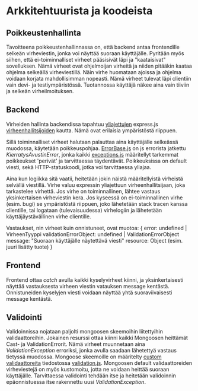 # Arkkitehtuurista ja koodeista

## Poikkeustenhallinta

Tavoitteena poikkeustenhallinnassa on, että backend antaa frontendille selkeän virheviestin, jonka voi näyttää suoraan käyttäjälle.
Pyritään myös siihen, että ei-toiminnalliset virheet pääsisivät läpi ja "kaataisivat" sovelluksen. Nämä virheet ovat ohjelmoijan virheitä ja niiden pitääkin kaataa ohjelma selkeällä virheviestillä. Näin virhe huomataan ajoissa ja ohjelma voidaan korjata mahdollisimman nopeasti. Nämä virheet tulevat läpi clientiin vain devi- ja testiympäristössä. Tuotannossa käyttäjä näkee aina vain tiiviin ja selkeän virheilmoituksen.

## Backend 
Virheiden hallinta backendissa tapahtuu [yliajettujen](https://expressjs.com/en/guide/error-handling.html) express.js [virheenhallitsijoiden](https://github.com/ohtuprojekti-Kierratysavustin/Kierratysavustin/blob/main/server/error/errorHandler.js) kautta. Nämä ovat erilaisia ympäristöstä riippuen.

Sillä toiminnalliset virheet halutaan palauttaa aina käyttäjälle selkeässä muodossa, käytetään poikkeuspohjaa. [ErrorBase.js](https://github.com/ohtuprojekti-Kierratysavustin/Kierratysavustin/blob/main/server/error/errorBase.js) on js errorista jatkettu *KierratysAvustinError*, jonka kaikki [exceptions.js](https://github.com/ohtuprojekti-Kierratysavustin/Kierratysavustin/blob/main/server/error/exceptions.js) määritellyt tarkemmat poikkeukset 'perivät' ja tarvittaessa täydentävät. Poikkeuksissa on default viesti, sekä HTTP-statuskoodi, jotka voi tarvittaessa yliajaa.

Aina kun logiikka sitä vaatii, heitetään jokin näistä määritellyistä virheistä selvällä viestillä. Virhe valuu expressin yliajettuun virheenhallitsijaan, joka tarkastelee virhettä. Jos virhe on toiminnallinen, lähtee vastaus yksinkertaisen virheviestin kera. Jos kyseessä on ei-toiminnallinen virhe (esim. bugi) se ympäristöstä riippuen, joko lähetetään stack tracen kanssa clientille, tai logataan (tulevaisuudessa) virhelogiin ja lähetetään käyttäjäystävällinen virhe clientille.

Vastaukset, nin virheet kuin onnistuneet, ovat muotoa: 
{
    error: undefined | VirheenTyyppi
    validationErrorObject: undefined | ValidationErrorObject
    message: "Suoraan käyttäjälle näytettävä viesti"
    resource: Object (esim. juuri lisätty tuote)
}

## Frontend

Frontend ottaa *catch* avulla kaikki kyselyvirheet kiinni, ja yksinkertaisesti näyttää vastauksesta virheen viestin vatauksen message kentästä. Onnistuneiden kyselyjen viesti voidaan näyttää yhtä suoraviivaisesti message kentästä.

## Validointi
Validoinnissa nojataan paljolti mongoosen skeemoihin liitettyihin validaattoreihin. Jokainen resurssi ottaa kiinni kaikki Mongoosen heittämät Cast- ja ValidationErrorit. Nämä virheet muunnetaan aina *ValidationException* erroriksi, jonka avulla saadaan lähetettyä vastaus tietyssä muodossa.
Mongoose skeemoille on määritelty [custom validaattoreita](https://mongoosejs.com/docs/validation.html) tiedostossa [validation.js](https://github.com/ohtuprojekti-Kierratysavustin/Kierratysavustin/blob/main/server/utils/validation.js). Mongoosen default validaattoreiden virheviestejä on myös kustomoitu, jotta ne voidaan heittää suoraan käyttäjälle. Tarvittaessa validointi tehdään itse ja heitetään validoinnin epäonnistuessa itse rakennettu uusi *ValidationException*.